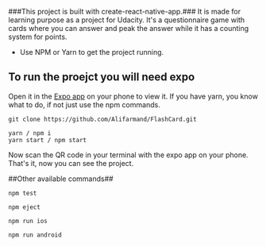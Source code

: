 ###This project is built with create-react-native-app.###
It is made for learning purpose as a project for Udacity.
It's a questionnaire game with cards where you can answer and peak the answer while it has a counting system for points. 


* Use NPM or Yarn to get the project running.


## To run the proejct you will need expo

Open it in the [Expo app](https://expo.io) on your phone to view it. If you have yarn, you know what to do, if not just use the npm commands.


```
git clone https://github.com/Alifarmand/FlashCard.git

yarn / npm i
yarn start / npm start
```

Now scan the QR code in your terminal with the expo app on your phone.
That's it, now you can see the project.


##Other available commands##

`npm test`  

`npm eject`  

`npm run ios`
  
`npm run android`
